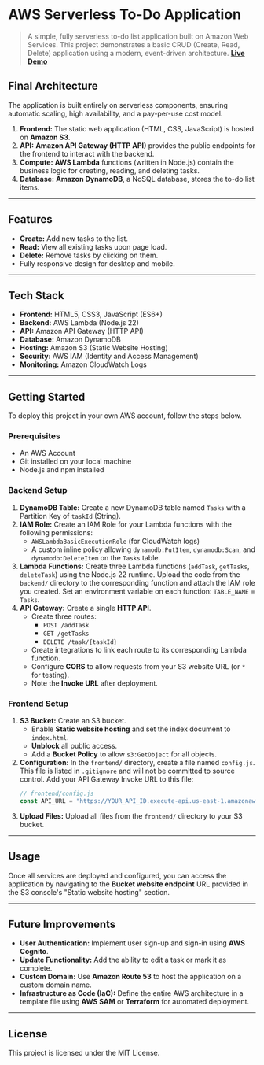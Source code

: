 # AWS Serverless To-Do Application

> A simple, fully serverless to-do list application built on Amazon Web Services. This project demonstrates a basic CRUD (Create, Read, Delete) application using a modern, event-driven architecture.
[**Live Demo**](http://your-bucket-name.s3-website-us-east-1.amazonaws.com)



## Final Architecture

The application is built entirely on serverless components, ensuring automatic scaling, high availability, and a pay-per-use cost model.

1.  **Frontend:** The static web application (HTML, CSS, JavaScript) is hosted on **Amazon S3**.
2.  **API:** **Amazon API Gateway (HTTP API)** provides the public endpoints for the frontend to interact with the backend.
3.  **Compute:** **AWS Lambda** functions (written in Node.js) contain the business logic for creating, reading, and deleting tasks.
4.  **Database:** **Amazon DynamoDB**, a NoSQL database, stores the to-do list items.



---

## Features

* **Create:** Add new tasks to the list.
* **Read:** View all existing tasks upon page load.
* **Delete:** Remove tasks by clicking on them.
* Fully responsive design for desktop and mobile.

---

## Tech Stack

* **Frontend:** HTML5, CSS3, JavaScript (ES6+)
* **Backend:** AWS Lambda (Node.js 22)
* **API:** Amazon API Gateway (HTTP API)
* **Database:** Amazon DynamoDB
* **Hosting:** Amazon S3 (Static Website Hosting)
* **Security:** AWS IAM (Identity and Access Management)
* **Monitoring:** Amazon CloudWatch Logs

---

## Getting Started

To deploy this project in your own AWS account, follow the steps below.

### Prerequisites

* An AWS Account
* Git installed on your local machine
* Node.js and npm installed

### Backend Setup

1.  **DynamoDB Table:** Create a new DynamoDB table named `Tasks` with a Partition Key of `taskId` (String).
2.  **IAM Role:** Create an IAM Role for your Lambda functions with the following permissions:
    * `AWSLambdaBasicExecutionRole` (for CloudWatch logs)
    * A custom inline policy allowing `dynamodb:PutItem`, `dynamodb:Scan`, and `dynamodb:DeleteItem` on the `Tasks` table.
3.  **Lambda Functions:** Create three Lambda functions (`addTask`, `getTasks`, `deleteTask`) using the Node.js 22 runtime. Upload the code from the `backend/` directory to the corresponding function and attach the IAM role you created. Set an environment variable on each function: `TABLE_NAME` = `Tasks`.
4.  **API Gateway:** Create a single **HTTP API**.
    * Create three routes:
        * `POST /addTask`
        * `GET /getTasks`
        * `DELETE /task/{taskId}`
    * Create integrations to link each route to its corresponding Lambda function.
    * Configure **CORS** to allow requests from your S3 website URL (or `*` for testing).
    * Note the **Invoke URL** after deployment.

### Frontend Setup

1.  **S3 Bucket:** Create an S3 bucket.
    * Enable **Static website hosting** and set the index document to `index.html`.
    * **Unblock** all public access.
    * Add a **Bucket Policy** to allow `s3:GetObject` for all objects.
2.  **Configuration:** In the `frontend/` directory, create a file named `config.js`. This file is listed in `.gitignore` and will not be committed to source control. Add your API Gateway Invoke URL to this file:
    ```javascript
    // frontend/config.js
    const API_URL = "https://YOUR_API_ID.execute-api.us-east-1.amazonaws.com";
    ```
3.  **Upload Files:** Upload all files from the `frontend/` directory to your S3 bucket.

---

## Usage

Once all services are deployed and configured, you can access the application by navigating to the **Bucket website endpoint** URL provided in the S3 console's "Static website hosting" section.

---

## Future Improvements

* **User Authentication:** Implement user sign-up and sign-in using **AWS Cognito**.
* **Update Functionality:** Add the ability to edit a task or mark it as complete.
* **Custom Domain:** Use **Amazon Route 53** to host the application on a custom domain name.
* **Infrastructure as Code (IaC):** Define the entire AWS architecture in a template file using **AWS SAM** or **Terraform** for automated deployment.

---

## License

This project is licensed under the MIT License.